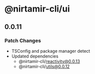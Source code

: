 # @nirtamir-cli/ui

## 0.0.11

### Patch Changes

- TSConfig and package manager detect
- Updated dependencies
  - @nirtamir-cli/reactivity@0.0.13
  - @nirtamir-cli/utils@0.0.12
